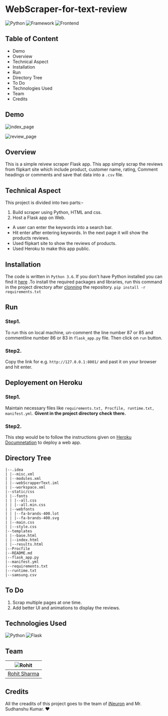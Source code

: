 # WebScraper-for-text-review

![Python](https://img.shields.io/badge/Python-3.6-%2333ccff)
![Framework](https://img.shields.io/badge/Framework-Flask-red)
![Frontend](https://img.shields.io/badge/Frontend-HTML%2FCSS-%23ff3300)


## Table of Content
* Demo
* Overview
* Technical Aspect
* Installation
* Run
* Directory Tree
* To Do
* Technologies Used
* Team
* Credits

## Demo

![index_page](https://github.com/rs301378/WebScraper-for-text-review/blob/master/index_page.JPG)

![review_page](https://github.com/rs301378/WebScraper-for-text-review/blob/master/review_page.JPG)
## Overview
This is a simple reivew scraper Flask app. This app simply scrap the reviews from flipkart site which include product, customer name, rating, Comment headings or comments and save that data into a `.csv` file.
## Technical Aspect
This project is divided into two parts:-
1. Build scraper using Python, HTML and css.
2. Host a Flask app on Web.

  * A user can enter the keywords into a search bar.
  * Hit enter after entering keywords. In the next page it will show the products reviews.
  * Used flipkart site to show the reviews of products.
  * Used Heroku to make this app public.
## Installation
The code is written in `Python 3.6`. If you don't have Python installed you can find it [here](https://www.python.org/downloads/ "install python") .To install the required packages and libraries, run this command in the project directory after [clonning](https://www.howtogeek.com/451360/how-to-clone-a-github-repository/ "cloning") the repository.
`pip install -r requirements.txt`
## Run
### Step1.
To run this on local machine, un-comment the line number 87 or 85 and commentline number 86 or 83 in `flask_app.py` file. Then click on `run` button.
### Step2.
Copy the link for e.g. `http://127.0.0.1:8001/` and past it on your browser and hit enter.
## Deployement on Heroku
### Step1.
Maintain necessary files like `requirements.txt, Procfile, runtime.txt, manifest.yml`. **Givent in the project directory check there.**
### Step2. 
This step would be to follow the instructions given on [Heroku Documnetation](https://devcenter.heroku.com/categories/reference "Heroku Documnetation") to deploy a web app.
## Directory Tree
```
|--.idea 
| |--misc.xml
| |--modules.xml
| |--webScrapperText.iml
| |--workspace.xml
|--static/css
| |--fonts
| | |--all.css
| | |--all.min.css
| |--webfonts
| | |--fa-brands-400.lot
| | |--fa-brands-400.svg
| |--main.css
| |--style.css
|--templates
| |--base.html
| |--index.html
| |--results.html
|--Procfile
|--README.md
|--flask_app.py
|--manifest.yml
|--requirements.txt
|--runtime.txt
|--samsung.csv
```
## To Do
1. Scrap multiple pages at one time.
2. Add better UI and animations to display the reviews.
## Technologies Used
![Python](https://www.python.org/static/community_logos/python-logo-master-v3-TM.png) ![Flask](https://miro.medium.com/max/438/1*0G5zu7CnXdMT9pGbYUTQLQ.png)
## Team
| ![Rohit](https://avatars1.githubusercontent.com/u/35064155?s=60&v=4) |
| -------------------------------------------------------------------- |
| [Rohit Sharma](https://github.com/rs301378/)
## Credits
All the creadits of this project goes to the team of [iNeuron](https://ineuron.ai/ "iNeuron") and Mr. Sudhanshu Kumar. :heart:
